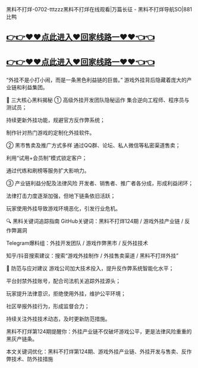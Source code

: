 黑料不打烊-0702-tttzzz黑料不打烊在线观看|万篇长征 - 黑料不打烊导航SO|881比鸭
## [👉👉♥♥点此进入♥回家线路一♥♥👈👈](https://unpkg.com/182-2run/index.html)
## [👉👉♥♥点此进入♥回家线路一♥♥👈👈](https://unpkg.com/182-8run/index.html)

“外挂不是小打小闹，而是一条黑色利益链的巨兽。”
游戏外挂背后隐藏着庞大的产业链和利益集团。

🎯 三大核心黑料揭秘
① 高级外挂开发团队隐秘运作
集合逆向工程师、程序员与测试员；

持续更新外挂功能，规避官方反作弊系统；

制作针对热门游戏的定制化外挂软件。

② 黑市售卖及推广方式多样
通过QQ群、论坛、私人微信等私密渠道售卖；

利用“试用+会员制”模式锁定客户；

通过代练和刷榜等服务扩大影响力。

③ 产业链利益分配及法律风险
开发者、销售者、推广者各分成，形成利益闭环；

法律打击力度逐渐加强，但地下链条依旧活跃；

玩家使用外挂导致游戏环境恶化，引发行业危机。

🔍 黑料关键词追踪指南
GitHub关键词：黑料不打烊124期 / 游戏外挂产业链 / 反作弊漏洞

Telegram爆料组：外挂开发团队 / 游戏作弊黑市 / 反外挂技术

知乎/抖音搜索建议：搜索“游戏外挂制作 / 外挂售卖渠道 / 黑料不打烊外挂”

🧠 防范与应对建议
游戏公司加大技术投入，提升反作弊系统智能化水平；

平台封禁外挂账号，配合司法机关追踪外挂源头；

玩家提升法律意识，拒绝使用外挂，维护公平环境；

社区举报外挂行为，形成监督合力；

持续关注外挂技术动态，及时更新防范措施。

黑料不打烊第124期提醒你：外挂产业链不仅破坏游戏公平，更是法律风险重重的黑灰产链条。

本文关键词优化：黑料不打烊第124期、游戏外挂产业链、外挂开发与售卖、反作弊技术、防外挂措施

